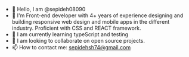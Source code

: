 - 👋 Hello, I am @sepideh08090
- 👀 I'm Front-end developer with 4+ years of experience designing and building responsive web design and mobile apps in the
different industry. Proficient with CSS and REACT framework.
- 🌱 I am currently learning typeScript and testing
- 💞️ I am looking to collaborate on open source projects.
- 📫 How to contact me: sepidehsh74@gmail.com

<!---
sepideh08090/sepideh08090 is a ✨ special ✨ repository because its `README.md` (this file) appears on your GitHub profile.
You can click the Preview link to take a look at your changes.
--->
